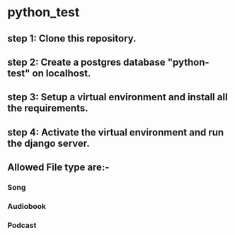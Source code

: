 # python_test
## step 1: Clone this repository.
## step 2: Create a postgres database "python-test" on localhost.
## step 3: Setup a virtual environment and install all the requirements.
## step 4: Activate the virtual environment and run the django server.

## Allowed File type are:-
### Song
### Audiobook
### Podcast

